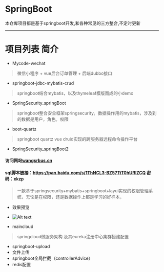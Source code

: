 # SpringBoot  
  本仓库项目都是基于springboot开发,和各种常见的三方整合,不定时更新

---

# 项目列表 简介

-  Mycode-wechat
 >  微信小程序 + vue后台订单管理 + 后端dubbo接口 
-  springboot-jdbc-mybatis-crud 
 > springboot结合mybatis，以及thymeleaf模版而成的小demo

- SpringSecurity_springBoot
> springboot整合安全框架springsecurity，数据操作用的mybatis，涉及到的数据是用户，角色，权限 
 
-  boot-quartz 
 >    springboot quartz vue druid实现的跨服务器远程命令操作平台

-  SpringSecurity_springBoot2

#### 访问网站[wangsrbus.cn](http://wangsrbus.cn) 

#### sql脚本链接：https://pan.baidu.com/s/1ThNCL3-BZ57TtT0hURlZCQ 密码：xkzp

> 一款基于springsecurity+mybatis+springboot+layui实现的权限管理系统，无论是在权限，还是数据操作上都是学习的好样本，

- 效果预览
- ![Alt text](https://images2018.cnblogs.com/blog/1377204/201808/1377204-20180811141223183-585321616.gif)

-  maincloud
 > springcloud微服务架构 及其eureka注册中心集群搭建配置
 
-  springboot-upload	 
  - 文件上传 
  - springboot全局拦截（controllerAdvice）
  - redis配置
 

